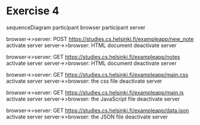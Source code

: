 # Exercise 4
sequenceDiagram
  participant browser
  participant server
  
  browser->>server: POST https://studies.cs.helsinki.fi/exampleapp/new_note
  activate server
  server->>browser: HTML document
  deactivate server

  browser->>server: GET https://studies.cs.helsinki.fi/exampleapp/notes
  activate server
  server->>browser: HTML document
  deactivate server

  browser->>server: GET https://studies.cs.helsinki.fi/exampleapp/main.css
  activate server
  server->>browser: the css file
  deactivate server

  browser->>server: GET https://studies.cs.helsinki.fi/exampleapp/main.js
  activate server
  server->>browser: the JavaScript file
  deactivate server

  browser->>server: GET https://studies.cs.helsinki.fi/exampleapp/data.json
  activate server
  server->>browser: the JSON file
  deactivate server
  

  

  
